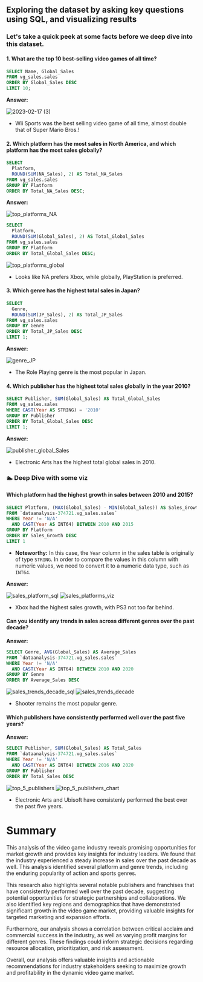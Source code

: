 ## Exploring the dataset by asking key questions using SQL, and visualizing results

### Let's take a quick peek at some facts before we deep dive into this dataset.

#### 1. What are the top 10 best-selling video games of all time?

````sql
SELECT Name, Global_Sales
FROM vg_sales.sales
ORDER BY Global_Sales DESC
LIMIT 10;
````

**Answer:**


![2023-02-17 (3)](https://user-images.githubusercontent.com/125606674/219793988-cebb4d88-ed47-4965-9a96-96ace91a05c4.png)

- Wii Sports was the best selling video game of all time, almost double that of Super Mario Bros.!


#### 2. Which platform has the most sales in North America, and which platform has the most sales globally?

````sql
SELECT 
  Platform, 
  ROUND(SUM(NA_Sales), 2) AS Total_NA_Sales
FROM vg_sales.sales
GROUP BY Platform
ORDER BY Total_NA_Sales DESC;
````

**Answer:**


![top_platforms_NA](https://user-images.githubusercontent.com/125606674/219802747-849549d4-7b78-4170-a455-eb8d4d35cffe.png)

````sql
SELECT 
  Platform, 
  ROUND(SUM(Global_Sales), 2) AS Total_Global_Sales
FROM vg_sales.sales
GROUP BY Platform
ORDER BY Total_Global_Sales DESC;
````

![top_platforms_global](https://user-images.githubusercontent.com/125606674/219803093-640f4f29-a3f0-4711-927d-1b78c134e5d9.png)

- Looks like NA prefers Xbox, while globally, PlayStation is preferred.

#### 3. Which genre has the highest total sales in Japan?

````sql
SELECT 
  Genre, 
  ROUND(SUM(JP_Sales), 2) AS Total_JP_Sales
FROM vg_sales.sales
GROUP BY Genre
ORDER BY Total_JP_Sales DESC
LIMIT 1;
````

**Answer:**


![genre_JP](https://user-images.githubusercontent.com/125606674/219803803-1173b8f2-da08-46ce-9836-389e8242297e.png)

- The Role Playing genre is the most popular in Japan.


#### 4. Which publisher has the highest total sales globally in the year 2010?

````sql
SELECT Publisher, SUM(Global_Sales) AS Total_Global_Sales
FROM vg_sales.sales
WHERE CAST(Year AS STRING) = '2010'
GROUP BY Publisher
ORDER BY Total_Global_Sales DESC
LIMIT 1;
````

**Answer:**


![publisher_global_Sales](https://user-images.githubusercontent.com/125606674/219804900-be789b9b-6c5b-464e-b11a-0c32d3aefd37.png)

- Electronic Arts has the highest total global sales in 2010.


### :swimmer: Deep Dive with some viz 

#### Which platform had the highest growth in sales between 2010 and 2015?

````sql
SELECT Platform, (MAX(Global_Sales) - MIN(Global_Sales)) AS Sales_Growth
FROM `dataanalysis-374721.vg_sales.sales`
WHERE Year != 'N/A'
  AND CAST(Year AS INT64) BETWEEN 2010 AND 2015
GROUP BY Platform
ORDER BY Sales_Growth DESC
LIMIT 1
````
 
 - **Noteworthy:** In this case, the ```Year``` column in the sales table is originally of type ```STRING```. 
 In order to compare the values in this column with numeric values, we need to convert it to a numeric data type, such as ```INT64```.
 
 **Answer:**


![sales_platform_sql](https://user-images.githubusercontent.com/125606674/219814058-35855e87-d0c1-4801-98a1-fb0e8be26db4.png)
![sales_platforms_viz](https://user-images.githubusercontent.com/125606674/219813741-5fcc7b03-f304-4927-95b5-d440ce14d57b.png)

- Xbox had the highest sales growth, with PS3 not too far behind.


#### Can you identify any trends in sales across different genres over the past decade?

**Answer:**

````sql
SELECT Genre, AVG(Global_Sales) AS Average_Sales
FROM `dataanalysis-374721.vg_sales.sales`
WHERE Year != 'N/A'
  AND CAST(Year AS INT64) BETWEEN 2010 AND 2020
GROUP BY Genre
ORDER BY Average_Sales DESC
````

![sales_trends_decade_sql](https://user-images.githubusercontent.com/125606674/219818173-a9396f24-b61c-482f-89af-646cd3edf12f.png)
![sales_trends_decade](https://user-images.githubusercontent.com/125606674/219818188-06e19a2f-c083-49e3-a285-ef9dbe26e4a4.png)

- Shooter remains the most popular genre.

#### Which publishers have consistently performed well over the past five years?

**Answer:**


````sql
SELECT Publisher, SUM(Global_Sales) AS Total_Sales
FROM `dataanalysis-374721.vg_sales.sales`
WHERE Year != 'N/A'
  AND CAST(Year AS INT64) BETWEEN 2016 AND 2020
GROUP BY Publisher
ORDER BY Total_Sales DESC
````
![top_5_publishers](https://user-images.githubusercontent.com/125606674/219819726-1148bf07-ce0f-4c07-a081-59780dcc3481.png)
![top_5_publishers_chart](https://user-images.githubusercontent.com/125606674/219819715-8945623c-f865-4fc7-8884-a4376ade6f18.png)

- Electronic Arts and Ubisoft have consistenly performed the best over the past five years.


# Summary
This analysis of the video game industry reveals promising opportunities for market growth and provides key insights for industry leaders. 
We found that the industry experienced a steady increase in sales over the past decade as well. This analysis identified several platform and genre trends, including the enduring popularity of action and sports genres.

This research also highlights several notable publishers and franchises that have consistently performed well over the past decade, suggesting potential opportunities for strategic partnerships and collaborations. We also identified key regions and demographics that have demonstrated significant growth in the video game market, providing valuable insights for targeted marketing and expansion efforts.

Furthermore, our analysis shows a correlation between critical acclaim and commercial success in the industry, as well as varying profit margins for different genres. These findings could inform strategic decisions regarding resource allocation, prioritization, and risk assessment.

Overall, our analysis offers valuable insights and actionable recommendations for industry stakeholders seeking to maximize growth and profitability in the dynamic video game market.





